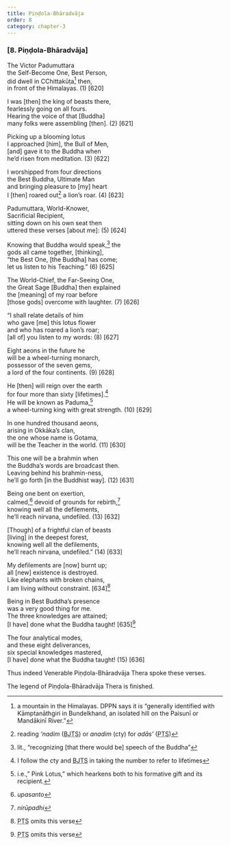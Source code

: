 ```yaml
---
title: Piṇḍola-Bhāradvāja
order: 8
category: chapter-3
---
```


### \[8. Piṇḍola-Bhāradvāja\]

The Victor Padumuttara  
the Self-Become One, Best Person,  
did dwell in <span class="diacritics" data-state="on">C</span><span class="no-diacritics" data-state="off">Ch</span>ittakūṭa[^1] then,  
in front of the Himalayas. (1) \[620\]

I was \[then\] the king of beasts there,  
fearlessly going on all fours.  
Hearing the voice of that \[Buddha\]  
many folks were assembling \[then\]. (2) \[621\]

Picking up a blooming lotus  
I approached \[him\], the Bull of Men,  
\[and\] gave it to the Buddha when  
he’d risen from meditation. (3) \[622\]

I worshipped from four directions  
the Best Buddha, Ultimate Man  
and bringing pleasure to \[my\] heart  
I \[then\] roared out[^2] a lion’s roar. (4) \[623\]

Padumuttara, World-Knower,  
Sacrificial Recipient,  
sitting down on his own seat then  
uttered these verses \[about me\]: (5) \[624\]

Knowing that Buddha would speak,[^3] the  
gods all came together, \[thinking\],  
“the Best One, \[the Buddha\] has come;  
let us listen to his Teaching.” (6) \[625\]

The World-Chief, the Far-Seeing One,  
the Great Sage \[Buddha\] then explained  
the \[meaning\] of my roar before  
\[those gods\] overcome with laughter. (7) \[626\]

“I shall relate details of him  
who gave \[me\] this lotus flower  
and who has roared a lion’s roar;  
\[all of\] you listen to my words: (8) \[627\]

Eight aeons in the future he  
will be a wheel-turning monarch,  
possessor of the seven gems,  
a lord of the four continents. (9) \[628\]

He \[then\] will reign over the earth  
for four more than sixty \[lifetimes\].[^4]  
He will be known as Paduma,[^5]  
a wheel-turning king with great strength. (10) \[629\]

In one hundred thousand aeons,  
arising in Okkāka’s clan,  
the one whose name is Gotama,  
will be the Teacher in the world. (11) \[630\]

This one will be a brahmin when  
the Buddha’s words are broadcast then.  
Leaving behind his brahmin-ness,  
he’ll go forth \[in the Buddhist way\]. (12) \[631\]

Being one bent on exertion,  
calmed,[^6] devoid of grounds for rebirth,[^7]  
knowing well all the defilements,  
he’ll reach nirvana, undefiled. (13) \[632\]

\[Though\] of a frightful clan of beasts  
\[living\] in the deepest forest,  
knowing well all the defilements,  
he’ll reach nirvana, undefiled.” (14) \[633\]

My defilements are \[now\] burnt up;  
all \[new\] existence is destroyed.  
Like elephants with broken chains,  
I am living without constraint. \[634\][^8]

Being in Best Buddha’s presence  
was a very good thing for me.  
The three knowledges are attained;  
\[I have\] done what the Buddha taught! \[635\][^9]

The four analytical modes,  
and these eight deliverances,  
six special knowledges mastered,  
\[I have\] done what the Buddha taught! (15) \[636\]

Thus indeed Venerable Piṇḍola-Bhāradvāja Thera spoke these verses.

The legend of Piṇḍola-Bhāradvāja Thera is finished.

[^1]: a mountain in the Himalayas. DPPN says it is “generally identified with Kāmptanāthgiri in Bundelkhand, an isolated hill on the Paisunī or Mandākinī River.”

[^2]: reading *‘nadim* (<abbr title="Buddha Jayanthi Tripitaka Series">BJTS</abbr>) or *anadim* (cty) for *adās’* (<abbr title="Pali Text Society">PTS</abbr>)

[^3]: lit., “recognizing \[that there would be\] speech of the Buddha”

[^4]: I follow the cty and <abbr title="Buddha Jayanthi Tripitaka Series">BJTS</abbr> in taking the number to refer to lifetimes

[^5]: i.e.,” Pink Lotus,” which hearkens both to his formative gift and its recipient.

[^6]: *upasanto*

[^7]: *nirūpadhi*

[^8]: <abbr title="Pali Text Society">PTS</abbr> omits this verse

[^9]: <abbr title="Pali Text Society">PTS</abbr> omits this verse

